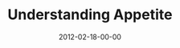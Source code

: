---
layout: message
category: message
series: "A Place at the Table"
title: "Understanding Appetite"
date: 2012-02-18-00-00
message_id: 714
audio: "http://s3.amazonaws.com/crossroads-media/messages/audio/placeatthetable_02.mp3"
audio-duration: "42:33"
program: "http://s3.amazonaws.com/crossroads-media/documents/02_18-19_12Program.pdf"
description: "Brian Tome talks about what motivates our appetites."
video: "http://s3.amazonaws.com/crossroads-media/messages/video/placeatthetable_02.mp4"
video-duration: "42:39"
video-image: "http://s3.amazonaws.com/crossroads-media/images/placeatthetable_02_still.jpg"
explicit: false
---